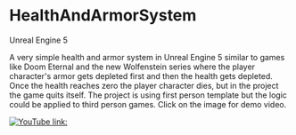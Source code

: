 # HealthAndArmorSystem
 Unreal Engine 5

A very simple health and armor system in Unreal Engine 5 similar to games like Doom Eternal and the new Wolfenstein series where the player character's armor gets depleted first and then the health gets depleted. Once the health reaches zero the player character dies, but in the project the game quits itself. The project is using first person template but the logic could be applied to third person games. Click on the image for demo video.

[![YouTube link:](https://img.youtube.com/vi/TQjPNu5o7xs/sddefault.jpg)](https://youtu.be/TQjPNu5o7xs)
